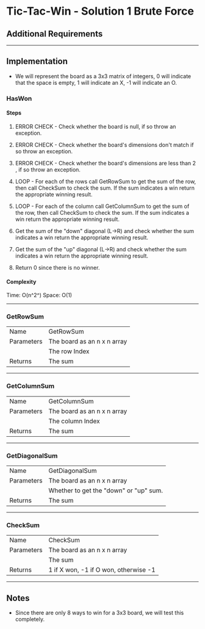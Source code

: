 # Tic-Tac-Win - Solution 1 Brute Force

## Additional Requirements

---

## Implementation
- We will represent the board as a 3x3 matrix of integers, 0 will indicate
that the space is empty, 1 will indicate an X, -1 will indicate an O.

### HasWon

#### Steps
1. ERROR CHECK - Check whether the board is null, if so throw an exception.

2. ERROR CHECK - Check whether the board's dimensions don't match if so
throw an exception.

3. ERROR CHECK - Check whether the board's dimensions are less than 2
, if so throw an exception.

4. LOOP - For each of the rows call GetRowSum to get the sum of the
row, then call CheckSum to check the sum. If the sum indicates a win
return the appropriate winning result.

5. LOOP - For each of the column call GetColumnSum to get the sum of the
row, then call CheckSum to check the sum. If the sum indicates a win
return the appropriate winning result.

6. Get the sum of the "down" diagonal (L->R) and check whether the sum
indicates a win return the appropriate winning result.

7. Get the sum of the "up" diagonal (L->R) and check whether the sum
indicates a win return the appropriate winning result.

8. Return 0 since there is no winner.

#### Complexity
Time: O(n^2^)
Space: O(1)

---

### GetRowSum

|            |                                                                                                         |
|------------|-------------------------------|
| Name       | GetRowSum                     |
| Parameters | The board as an n x n array   |
|            | The row Index                 |
| Returns    | The sum                       |

---

### GetColumnSum

|            |                                                                                                         |
|------------|-------------------------------|
| Name       | GetColumnSum                  |
| Parameters | The board as an n x n array   |
|            | The column Index              |
| Returns    | The sum                       |

---

### GetDiagonalSum

|            |                                                                                                         |
|------------|----------------------------------------|
| Name       | GetDiagonalSum                         |
| Parameters | The board as an n x n array            |
|            | Whether to get the "down" or "up" sum. |
| Returns    | The sum                       |

---

### CheckSum

|            |                                                                                                         |
|------------|----------------------------------------|
| Name       | CheckSum                               |
| Parameters | The board as an n x n array            |
|            | The sum                                |
| Returns    | 1 if X won, -1 if O won, otherwise -1  |

---

## Notes
- Since there are only 8 ways to win for a 3x3 board, we will test this completely.